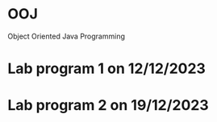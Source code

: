 # OOJ
Object Oriented Java Programming

# Lab program 1 on 12/12/2023

# Lab program 2 on 19/12/2023
